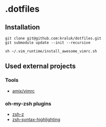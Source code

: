 # .dotfiles

## Installation

```shell
git clone git@github.com:kraluk/dotfiles.git
git submodule update --init --recursive

sh ~/.vim_runtime/install_awesome_vimrc.sh
```

## Used external projects

### Tools

* [amix/vimrc](https://github.com/amix/vimrc)

### oh-my-zsh plugins

* [zsh-z](https://github.com/agkozak/zsh-z)
* [zsh-syntax-highlighting](https://github.com/zsh-users/zsh-syntax-highlighting)

